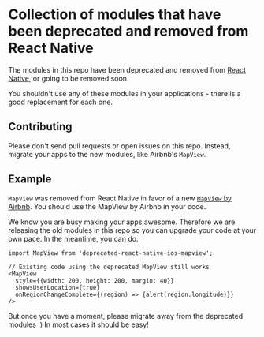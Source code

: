 # Collection of modules that have been deprecated and removed from React Native

The modules in this repo have been deprecated and removed from [React Native](http://facebook.github.io/react-native/), or going to be removed soon.

You shouldn't use any of these modules in your applications - there is a good replacement for each one.

## Contributing

Please don't send pull requests or open issues on this repo. Instead, migrate your apps to the new modules, like Airbnb's `MapView`.

## Example

`MapView` was removed from React Native in favor of a new [`MapView` by Airbnb](https://github.com/airbnb/react-native-maps). You should use the MapView by Airbnb in your code.

We know you are busy making your apps awesome. Therefore we are releasing the old modules in this repo so you can upgrade your code at your own pace. In the meantime, you can do:

    import MapView from 'deprecated-react-native-ios-mapview';

    // Existing code using the deprecated MapView still works
    <MapView
      style={{width: 200, height: 200, margin: 40}}
      showsUserLocation={true}
      onRegionChangeComplete={(region) => {alert(region.longitude)}}
    />

But once you have a moment, please migrate away from the deprecated modules :) In most cases it should be easy!
